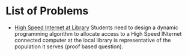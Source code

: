 # List of Problems

- [High Speed Internet at Library](internet_at_library) Students need to design a dynamic programming algorithm to allocate access to a High Speed INternet connected computer at the local library is representative of the population it serves  (proof based question).
